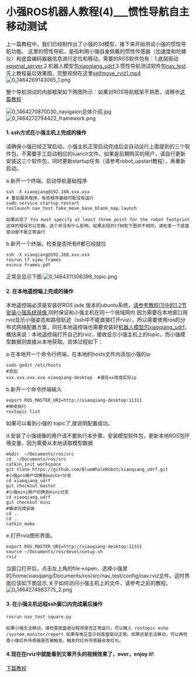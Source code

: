 # 小强ROS机器人教程(4)___惯性导航自主移动测试<br>
上一篇教程中，我们已经制作出了小强的3d模型，接下来开始测试小强的惯性导航功能。
这里的惯性导航，是指利用小强自身佩戴的惯性传感器（加速度和陀螺仪）和底盘编码器器信息进行定位和移动。需要的ROS软件包有：1.底层驱动[xqserial_server](https://github.com/BlueWhaleRobot/xqserial_server),2.机器人模型包[xiaoqiang_udrf](https://github.com/BlueWhaleRobot/xiaoqiang_udrf),3.惯性导航测试软件包[nav_test](https://github.com/BlueWhaleRobot/nav_test).
先上教程最后效果图，完整视频在这里[selfmove_rviz1.mp4](/uploads/files/1464268939943-selfmove_rviz1.mp4) 
![0_1464269143065_1.png](/uploads/files/1464269161935-1.png) 

整个导航测试的内部框架如下两图所示：如果对ROS导航框架不熟悉，请移步[这篇教程](http://blog.exbot.net/archives/1129)

![0_1464270870030_navigaion总体介绍.jpg](/uploads/files/1464270887417-navigaion总体介绍.jpg) 
![0_1464272794422_framework.png](/uploads/files/1464272811642-framework.png) 
#### 1. ssh方式在小强主机上完成的操作

请确保小强已经正常启动，小强主机正常启动完成后会自动运行上面提到的三个软件包，不需要手工启动相应的luanch文件。如果是前期购买的用户，请自行更新安装这三个软件包，同时更新startup任务（请参考robot_upstart教程），再重新启动。

a.新开一个终端，启动导航基础程序
```
ssh -X xiaoqiang@192.168.xxx.xxx 
# 重启服务程序，有些程序基础可能没有运行
sudo service startup restart
roslaunch nav_test fake_move_base_blank_map.launch
```
```如果出现了 You must specify at least three point for the robot footprint 这样的错误可以忽略，这个并没有什么影响。如果出现的tf树和下图并不相同，请检查一下底盘驱动是不是正常运行```

b.新开一个终端，检查是否所有tf都已经就位
```
ssh -X xiaoqiang@192.168.xxx.xxx
rosrun tf view_frames
evince frames.pdf
```
正常会显示下图
![0_1464311306398_topic.png](/uploads/files/1464311325468-topic.png) 
#### 2. 在本地遥控端上完成的操作

本地遥控端必须是安装好ROS jade 版本的ubuntu系统，[请参考教程(1)中的1.2节安装小强系统镜像](community.bwbot.org/topic/26/小强ros机器人教程-1-___基础操作介绍和局域网键盘遥控移动/2),同时保证和小强主机在同一个局域网内
因为需要在本地窗口用rviz显示小强姿态和路径轨迹（ssh中不能直接打开rviz），所以需要使用ros的分布式网络配置方案，同在本地遥控端也需要安装好[机器人模型包xiaoqiang_udrf](https://github.com/BlueWhaleRobot/xiaoqiang_udrf)。概括来说：本地遥控端打开自己的rviz，接收显示小强主机上的topic，而小强模型数据则直接从本地获取。具体过程如下：

a.在本地开一个命令行终端，在本地的hosts文件内添加小强的ip
```
sudo gedit /etc/hosts
#添加
xxx.xxx.xxx.xxx xiaoqiang-desktop  #请将xx改成实际ip

```
b.新开一个命令终端输入
```
export ROS_MASTER_URI=http://xiaoqiang-desktop:11311
#继续执行
rostopic list
```
如果可以看到小强的 topic了,就说明配置成功。

d.安装了小强镜像的用户请不要执行本步骤，安装模型软件包，更新本地ROS包环境变量，因为需要从本地读取模型数据
```
mkdir  ~/Documents/ros/src
cd  ~/Documents/ros/src
catkin_init_workspace
git clone https://github.com/BlueWhaleRobot/xiaoqiang_udrf.git
#小强pro用户切换到master分支
cd xiaoqiang_udrf
git checkout master
#小强mini用户切换到mini分支
cd xiaoqiang_udrf
git checkout mini
#编译完成安装
cd ..
cd ..
catkin_make
```
e.打开rviz图形界面。
```
export ROS_MASTER_URI=http://xiaoqiang-desktop:11311
source ~/Documents/ros/devel/setup.sh  
rviz
```
当窗口打开后，点击左上角的file->open，选择小强里的/home/xiaoqiang/Documents/ros/src/nav_test/config/nav.rviz文件。这时界面应该如下图显示,关于如何访问小强主机上的文件，请参考之前的教程。
![0_1464274863775_2.png](/uploads/files/1464274881772-2.png) 
#### 3. 在小强主机远程ssh窗口内完成最后操作
```
rosrun nav_test square.py
```

```如果小强无法移动，请检查底盘驱动程序是否正常运行。可以输入 rostopic echo /system_monitor/report 如果有电压显示则底盘驱动正常。如果还是无法移动，可以再检查小强红外传感器是否被触发。触发时红外传感器会发红光。```

#### 4.现在在rviz中就能看到文章开头的视频效果了，over，enjoy it!

[下篇教程](http://community.bwbot.org/topic/159/%E5%B0%8F%E5%BC%BAros%E6%9C%BA%E5%99%A8%E4%BA%BA%E6%95%99%E7%A8%8B-5-___%E5%B0%8F%E5%BC%BA%E6%89%8B%E6%9C%BA%E9%81%A5%E6%8E%A7app%E5%AE%89%E5%8D%93%E7%89%88)
